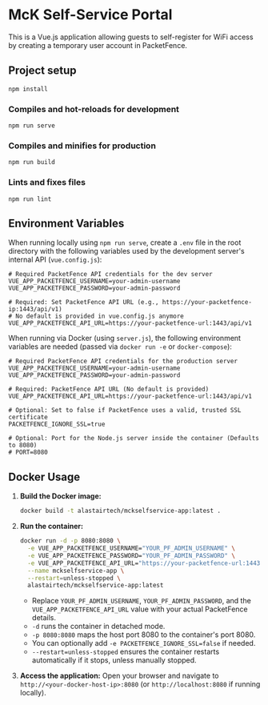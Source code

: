 # McK Self-Service Portal

This is a Vue.js application allowing guests to self-register for WiFi access by creating a temporary user account in PacketFence.

## Project setup
```
npm install
```

### Compiles and hot-reloads for development
```
npm run serve
```

### Compiles and minifies for production
```
npm run build
```

### Lints and fixes files
```
npm run lint
```

## Environment Variables

When running locally using `npm run serve`, create a `.env` file in the root directory with the following variables used by the development server's internal API (`vue.config.js`):

```dotenv
# Required PacketFence API credentials for the dev server
VUE_APP_PACKETFENCE_USERNAME=your-admin-username
VUE_APP_PACKETFENCE_PASSWORD=your-admin-password

# Required: Set PacketFence API URL (e.g., https://your-packetfence-ip:1443/api/v1)
# No default is provided in vue.config.js anymore
VUE_APP_PACKETFENCE_API_URL=https://your-packetfence-url:1443/api/v1 
```

When running via Docker (using `server.js`), the following environment variables are needed (passed via `docker run -e` or `docker-compose`):

```dotenv
# Required PacketFence API credentials for the production server
VUE_APP_PACKETFENCE_USERNAME=your-admin-username
VUE_APP_PACKETFENCE_PASSWORD=your-admin-password

# Required: PacketFence API URL (No default is provided)
VUE_APP_PACKETFENCE_API_URL=https://your-packetfence-url:1443/api/v1

# Optional: Set to false if PacketFence uses a valid, trusted SSL certificate
PACKETFENCE_IGNORE_SSL=true 

# Optional: Port for the Node.js server inside the container (Defaults to 8080)
# PORT=8080
```

## Docker Usage

1.  **Build the Docker image:**
    ```bash
    docker build -t alastairtech/mckselfservice-app:latest .
    ```

2.  **Run the container:**
    ```bash
    docker run -d -p 8080:8080 \
      -e VUE_APP_PACKETFENCE_USERNAME="YOUR_PF_ADMIN_USERNAME" \
      -e VUE_APP_PACKETFENCE_PASSWORD="YOUR_PF_ADMIN_PASSWORD" \
      -e VUE_APP_PACKETFENCE_API_URL="https://your-packetfence-url:1443/api/v1" \
      --name mckselfservice-app \
      --restart=unless-stopped \
      alastairtech/mckselfservice-app:latest
    ```
    *   Replace `YOUR_PF_ADMIN_USERNAME`, `YOUR_PF_ADMIN_PASSWORD`, and the `VUE_APP_PACKETFENCE_API_URL` value with your actual PacketFence details.
    *   `-d` runs the container in detached mode.
    *   `-p 8080:8080` maps the host port 8080 to the container's port 8080.
    *   You can optionally add `-e PACKETFENCE_IGNORE_SSL=false` if needed.
    *   `--restart=unless-stopped` ensures the container restarts automatically if it stops, unless manually stopped.

3.  **Access the application:**
    Open your browser and navigate to `http://<your-docker-host-ip>:8080` (or `http://localhost:8080` if running locally). 